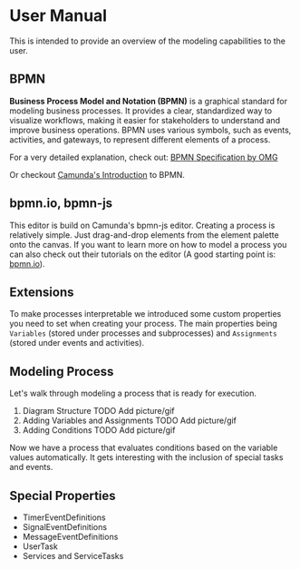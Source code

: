 # User Manual
This is intended to provide an overview of the modeling capabilities to the user.

## BPMN
**Business Process Model and Notation (BPMN)** is a graphical standard for modeling business processes. It provides a clear, standardized way to visualize workflows, making it easier for stakeholders to understand and improve business operations. BPMN uses various symbols, such as events, activities, and gateways, to represent different elements of a process.

For a very detailed explanation, check out: [BPMN Specification by OMG](https://www.bpmn.org/)

Or checkout [Camunda's Introduction](https://camunda.com/bpmn/) to BPMN.

## bpmn.io, bpmn-js
This editor is build on Camunda's bpmn-js editor. Creating a process is relatively simple. Just drag-and-drop elements from the element palette onto the canvas. If you want to learn more on how to model a process you can also check out their tutorials on the editor (A good starting point is: [bpmn.io](https://bpmn.io/)).

## Extensions 
To make processes interpretable we introduced some custom properties you need to set when creating your process. The main properties being `Variables` (stored under processes and subprocesses) and `Assignments` (stored under events and activities).

## Modeling Process 
Let's walk through modeling a process that is ready for execution. 
1. Diagram Structure
TODO Add picture/gif
2. Adding Variables and Assignments
TODO Add picture/gif
3. Adding Conditions
TODO Add picture/gif

Now we have a process that evaluates conditions based on the variable values automatically. It gets interesting with the inclusion of special tasks and events.

## Special Properties
- TimerEventDefinitions
- SignalEventDefinitions
- MessageEventDefinitions
- UserTask
- Services and ServiceTasks